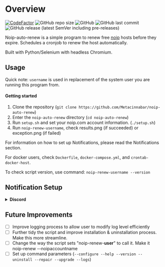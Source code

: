 # Overview
[![CodeFactor](https://www.codefactor.io/repository/github/metacinnabar/noip-auto-renew/badge)](https://www.codefactor.io/repository/github/metacinnabar/noip-auto-renew)
![GitHub repo size](https://img.shields.io/github/repo-size/Metacinnabar/noip-auto-renew)
![GitHub](https://img.shields.io/github/license/Metacinnabar/noip-auto-renew)
![GitHub last commit](https://img.shields.io/github/last-commit/Metacinnabar/noip-auto-renew)
![GitHub release (latest SemVer including pre-releases)](https://img.shields.io/github/v/release/Metacinnabar/noip-auto-renew?include_prereleases&sort=semver)

Noip-auto-renew is a simple program to renew free [noip](https://www.noip.com/) hosts before they expire. Schedules a cronjob to renew the host automatically.

Built with Python/Selenium with headless Chromium.

## Usage
Quick note: `username` is used in replacement of the system user you are running this program from.

#### Getting started 
1. Clone the repository  (`git clone https://github.com/Metacinnabar/noip-auto-renew`)
2. Enter the `noip-auto-renew` directory (`cd noip-auto-renew`)
2. Run `setup.sh` and set your noip.com account information. (`./setup.sh`)
3. Run `noip-renew-username`, check results.png (if succeeded) or exception.png (if failed)

For information on how to set up Notifications, please read the Notifications section.

For docker users, check `Dockerfile`, `docker-compose.yml`, and `crontab-docker-host`.

To check script version, use command: ``noip-renew-username --version``

## Notification Setup

<details><summary><strong>Discord</strong></summary>
<p>

1. Sign up on the [Discord website](https://discord.com/login).

2. After creating an account, create a server.

![Create Discord Server](https://user-images.githubusercontent.com/23632287/85154342-3c2d8c80-b24f-11ea-9404-05a24b500dc2.png)

3. Once this is done, right click on server > server settings > webhooks

![Navigate to Webhooks](https://user-images.githubusercontent.com/23632287/85154382-48b1e500-b24f-11ea-9e9b-e7a30c513a15.png)

4. Create a new webhook with a name of choice. Mine is "No-IP Host Monitor" and assign it to a channel.

![Create new Webhook](https://user-images.githubusercontent.com/23632287/85154439-5bc4b500-b24f-11ea-88bc-75c9ce4b88c4.png)

5. Copy the Webhook URL and enter this during setup. 

</p>
</details>

## Future Improvements

- [ ] Improve logging process to allow user to modify log level efficiently 
- [ ] Further tidy the script and improve installation & uninstallation process. Make this more streamline.
- [ ] Change the way the script sets "noip-renew-<strong>user</strong>" to call it. Make it noip-renew --noipaccountname
- [ ] Set up command parameters (`--configure --help --version --uninstall --repair --upgrade --logs`)
